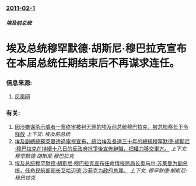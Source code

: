 ### [2011-02-1](/zh/news/2011/02/1/index.md)

##### 埃及前总统
# 埃及总统穆罕默德·胡斯尼·穆巴拉克宣布在本届总统任期结束后不再谋求连任。




### 信息来源:

1. [凤凰网](http://finance.ifeng.com/roll/20110202/3362854.shtml)

### 有关:

1. [因涉嫌谋杀示威者一案终审被判无罪的埃及前总统穆巴拉克，被总检察长下令释放](/zh/news/2017/03/13/因涉嫌谋杀示威者一案终审被判无罪的埃及前总统穆巴拉克-被总检察长下令释放.md) _上下文: 埃及前总统_
2. [埃及副總統蘇萊曼透過電視宣布，統治埃及長達三十年的總統穆罕默德·胡斯尼·穆巴拉克在持續十八日的反政府抗爭後宣佈辭職，把權力移交軍方。](/zh/news/2011/02/10/埃及副總統蘇萊曼透過電視宣布-統治埃及長達三十年的總統穆罕默德-胡斯尼-穆巴拉克在持續十八日的反政府抗爭後宣佈辭職-把權.md) _上下文: 穆罕默德·胡斯尼·穆巴拉克_
3. [埃及总统穆罕默德·胡斯尼·穆巴拉克宣布任命情报局局长奥马尔·苏莱曼为副总统，任命民航部部长艾哈迈德·沙菲克为政府总理。](/zh/news/2011/01/29/埃及总统穆罕默德-胡斯尼-穆巴拉克宣布任命情报局局长奥马尔-苏莱曼为副总统-任命民航部部长艾哈迈德-沙菲克为政府总理.md) _上下文: 穆罕默德·胡斯尼·穆巴拉克_
